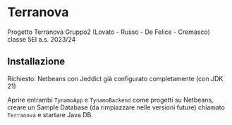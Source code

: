 # Terranova
Progetto Terranova Gruppo2 (Lovato - Russo - De Felice - Cremasco) classe 5EI a.s. 2023/24

## Installazione
Richiesto: Netbeans con Jeddict già configurato completamente (con JDK 21)

Aprire entrambi ``TynamoApp`` e ``TynamoBackend`` come progetti su Netbeans, creare un Sample Database (da rimpiazzare nelle versioni future) chiamato ``Terranova`` e startare Java DB.
